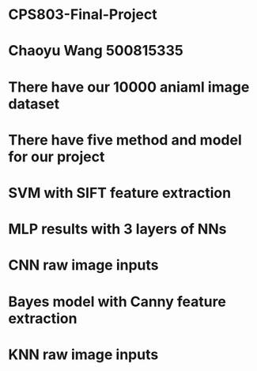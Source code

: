 # CPS803-Final-Project

# Chaoyu Wang 500815335 


# There have our 10000 aniaml image dataset
# There have five method and model for our project

# SVM with SIFT feature extraction
# MLP results with 3 layers of NNs
# CNN raw image inputs
# Bayes model with Canny feature extraction
# KNN raw image inputs
